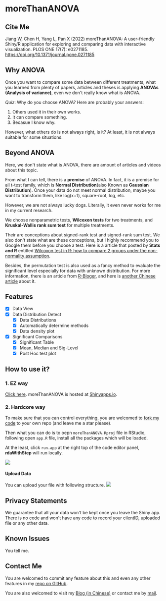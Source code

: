 # moreThanANOVA

## Cite Me
Jiang W, Chen H, Yang L, Pan X (2022) moreThanANOVA: A user-friendly Shiny/R application for exploring and comparing data with interactive visualization. PLOS ONE 17(7): e0271185. https://doi.org/10.1371/journal.pone.0271185

## Why ANOVA

Once you want to compare some data between different treatments, what you learned from plenty of papers, articles and theses is applying **ANOVAs (Analysis of variance)**, even we don't really know what is ANOVA.

*Quiz*: Why do you choose ANOVA? Here are probably your answers:

1. Others used it in their own works.
2. It can compare something.
3. Becasue I know why.

However, what others do is not always right, is it? At least, it is not always suitable for some situations.

## Beyond ANOVA

Here, we don't state what is ANOVA, there are amount of articles and videos about this topic.

From what I can tell, there is a **premise** of ANOVA. In fact, it is a premise for all t-test family, which is **Normal Distribution**(also Known as **Gaussian Distribution**). Once your data do not meet normal distribution, maybe you want to transform them, like log(x+1), square-root, log, etc.

However, we are not always lucky dogs. Literally, it even never works for me in my current research.

We choose nonparametric tests, **Wilcoxon tests** for two treatments, and **Kruskal-Wallis rank sum test** for multiple treatments.

Their are conceptions about signed-rank test and signed-rank sum test. We also don't state what are these conceptions, but I highly recommend you to Google them before you choose a test. Here is a article that posted by **Stats and R** entitled [Wilcoxon test in R: how to compare 2 groups under the non-normality assumption](https://www.statsandr.com/blog/wilcoxon-test-in-r-how-to-compare-2-groups-under-the-non-normality-assumption/).

Besides, the permutation test is also used as a fancy method to evaluate the significant level especially for data with unknown distribution. For more information, there is an article from [R-Bloger](https://www.r-bloggers.com/what-is-a-permutation-test/), and here is [another Chinese article](https://www.r-bloggers.com/what-is-a-permutation-test/) about it.

## Features

- [X] Data View
- [X] Data Distribution Detect
  - [X] Data Distributions
  - [X] Automatically determine methods
  - [X] Data density plot
- [X] Significant Comparisons
  - [X] Significant Table
  - [X] Mean, Median and Sig-Level
  - [X] Post Hoc test plot

## How to use it?

### 1. EZ way

[Click here](https://hanchen.shinyapps.io/moreThanANOVA/). moreThanANOVA is hosted at [Shinyapps.io](https://Shinyapps.io).

### 2. Hardcore way

To make sure that you can control everything, you are welcomed to [fork my code](https://github.com/womeimingzi11/moreThanANOVA/fork) to your own repo (and leave me a star please).

Then what you can do is to oepn `moreThanANOVA.Rproj` file in RStudio, following open `app.R` file, install all the packages which will be loaded.

At the least, click `run.app` at the right top of the code editor panel, **rdaWithStep** will run locally.

![](resource/figure/runApp.png)

#### Upload Data

You can upload your file with following structure.
![](resource/figure/table_str.png)

## Privacy Statements

We guarantee that all your data won't be kept once you leave the Shiny app. There is no code and won't have any code to record your cilentID, uploaded file or any other data.

## Known Issues

You tell me.

## Contact Me

You are welcomed to commit any feature about this and even any other features in my [repo on GitHub](https://github.com/womeimingzi11/moreThanANOVA).

You are also welcomed to visit my [Blog (in Chinese)](https://womeimingzi11.github.io) or contact me by [mail](mailto://chenhan28@gmail.com).
